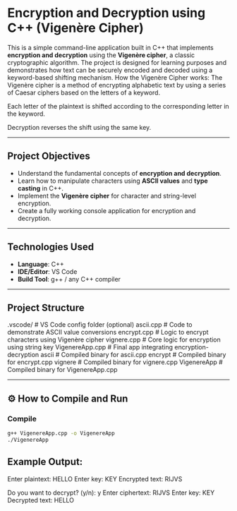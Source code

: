 # Encryption and Decryption using C++ (Vigenère Cipher)

This is a simple command-line application built in C++ that implements **encryption and decryption** using the **Vigenère cipher**, a classic cryptographic algorithm. The project is designed for learning purposes and demonstrates how text can be securely encoded and decoded using a keyword-based shifting mechanism.
How the Vigenère Cipher works:
The Vigenère cipher is a method of encrypting alphabetic text by using a series of Caesar ciphers based on the letters of a keyword.

Each letter of the plaintext is shifted according to the corresponding letter in the keyword.

Decryption reverses the shift using the same key.

---

## Project Objectives

- Understand the fundamental concepts of **encryption and decryption**.
- Learn how to manipulate characters using **ASCII values** and **type casting** in C++.
- Implement the **Vigenère cipher** for character and string-level encryption.
- Create a fully working console application for encryption and decryption.

---

## Technologies Used

- **Language**: C++
- **IDE/Editor**: VS Code
- **Build Tool**: g++ / any C++ compiler

---

## Project Structure

.vscode/ # VS Code config folder (optional)
ascii.cpp # Code to demonstrate ASCII value conversions
encrypt.cpp # Logic to encrypt characters using Vigenère cipher
vignere.cpp # Core logic for encryption using string key
VigenereApp.cpp # Final app integrating encryption-decryption
ascii # Compiled binary for ascii.cpp
encrypt # Compiled binary for encrypt.cpp
vignere # Compiled binary for vignere.cpp
VigenereApp # Compiled binary for VigenereApp.cpp

---

## ⚙️ How to Compile and Run

### Compile

```bash
g++ VigenereApp.cpp -o VigenereApp
./VigenereApp
```

## Example Output:

Enter plaintext: HELLO
Enter key: KEY
Encrypted text: RIJVS

Do you want to decrypt? (y/n): y
Enter ciphertext: RIJVS
Enter key: KEY
Decrypted text: HELLO
